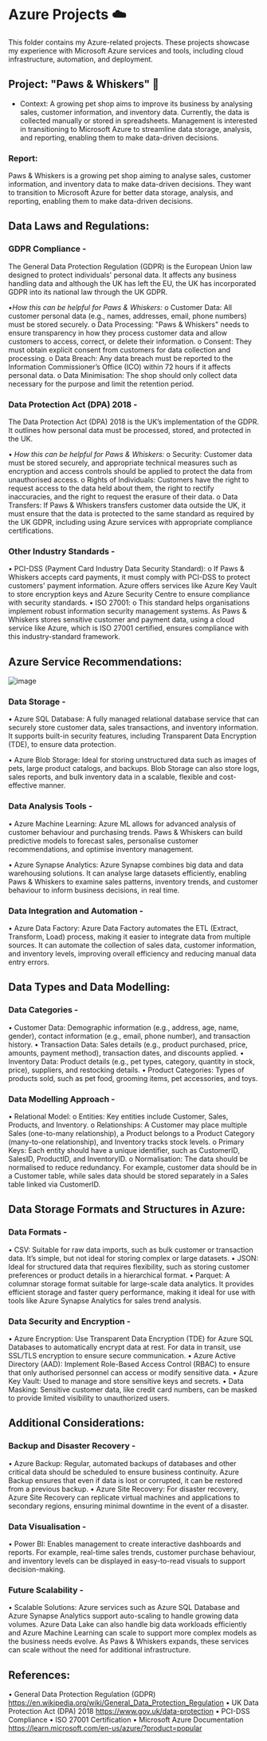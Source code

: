 # Azure Projects ☁️ 


This folder contains my Azure-related projects. These projects showcase my experience with Microsoft Azure services and tools, including cloud infrastructure, automation, and deployment.

## **Project: "Paws & Whiskers" 🐾**   
- Context: A growing pet shop aims to improve its business by analysing sales, customer information, and inventory data. Currently, the data is collected manually or stored in spreadsheets. Management is interested in transitioning to Microsoft Azure to streamline data storage, analysis, and reporting, enabling them to make data-driven decisions.


### Report:  
Paws & Whiskers is a growing pet shop aiming to analyse sales, customer information, and inventory data to make data-driven decisions. They want to transition to Microsoft Azure for better data storage, analysis, and reporting, enabling them to make data-driven decisions.



## Data Laws and Regulations:

### GDPR Compliance -
The General Data Protection Regulation (GDPR) is the European Union law designed to protect individuals' personal data. It affects any business handling data and although the UK has left the EU, the UK has incorporated GDPR into its national law through the UK GDPR.

•*How this can be helpful for Paws & Whiskers:* 
o	Customer Data: All customer personal data (e.g., names, addresses, email, phone numbers) must be stored securely.
o	Data Processing: "Paws & Whiskers" needs to ensure transparency in how they process customer data and allow customers to access, correct, or delete their information.
o	Consent: They must obtain explicit consent from customers for data collection and processing.
o	Data Breach: Any data breach must be reported to the Information Commissioner’s Office (ICO) within 72 hours if it affects personal data.
o	Data Minimisation: The shop should only collect data necessary for the purpose and limit the retention period.

### Data Protection Act (DPA) 2018 -
The Data Protection Act (DPA) 2018 is the UK’s implementation of the GDPR. It outlines how personal data must be processed, stored, and protected in the UK.

•	*How this can be helpful for Paws & Whiskers:*
o	Security: Customer data must be stored securely, and appropriate technical measures such as encryption and access controls should be applied to protect the data from unauthorised access.
o	Rights of Individuals: Customers have the right to request access to the data held about them, the right to rectify inaccuracies, and the right to request the erasure of their data.
o	Data Transfers: If Paws & Whiskers transfers customer data outside the UK, it must ensure that the data is protected to the same standard as required by the UK GDPR, including using Azure services with appropriate compliance certifications.

### Other Industry Standards - 
•	PCI-DSS (Payment Card Industry Data Security Standard):
o	If Paws & Whiskers accepts card payments, it must comply with PCI-DSS to protect customers' payment information. Azure offers services like Azure Key Vault to store encryption keys and Azure Security Centre to ensure compliance with security standards.
•	ISO 27001:
o	This standard helps organisations implement robust information security management systems. As Paws & Whiskers stores sensitive customer and payment data, using a cloud service like Azure, which is ISO 27001 certified, ensures compliance with this industry-standard framework.



## Azure Service Recommendations: 
 
![image](https://github.com/user-attachments/assets/63e50c5f-24bf-45e5-a9cf-50602a8db5e9)

### Data Storage - 
•	Azure SQL Database:
A fully managed relational database service that can securely store customer data, sales transactions, and inventory information. It supports built-in security features, including Transparent Data Encryption (TDE), to ensure data protection.

•	Azure Blob Storage: 
Ideal for storing unstructured data such as images of pets, large product catalogs, and backups. Blob Storage can also store logs, sales reports, and bulk inventory data in a scalable, flexible and cost-effective manner.

### Data Analysis Tools - 
•	Azure Machine Learning:
Azure ML allows for advanced analysis of customer behaviour and purchasing trends. Paws & Whiskers can build predictive models to forecast sales, personalise customer recommendations, and optimise inventory management.

•	Azure Synapse Analytics:
Azure Synapse combines big data and data warehousing solutions. It can analyse large datasets efficiently, enabling Paws & Whiskers to examine sales patterns, inventory trends, and customer behaviour to inform business decisions, in real time.

### Data Integration and Automation - 
•	Azure Data Factory:
Azure Data Factory automates the ETL (Extract, Transform, Load) process, making it easier to integrate data from multiple sources. It can automate the collection of sales data, customer information, and inventory levels, improving overall efficiency and reducing manual data entry errors.



## Data Types and Data Modelling:

### Data Categories - 
•	Customer Data: Demographic information (e.g., address, age, name, gender), contact information (e.g., email, phone number), and transaction history.
•	Transaction Data: Sales details (e.g., product purchased, price, amounts, payment method), transaction dates, and discounts applied.
•	Inventory Data: Product details (e.g., pet types, category, quantity in stock, price), suppliers, and restocking details.
•	Product Categories: Types of products sold, such as pet food, grooming items, pet accessories, and toys.

### Data Modelling Approach - 
•	Relational Model:
o	Entities: Key entities include Customer, Sales, Products, and Inventory.
o	Relationships: A Customer may place multiple Sales (one-to-many relationship), a Product belongs to a Product Category (many-to-one relationship), and Inventory tracks stock levels.
o	Primary Keys: Each entity should have a unique identifier, such as CustomerID, SalesID, ProductID, and InventoryID.
o	Normalisation: The data should be normalised to reduce redundancy. For example, customer data should be in a Customer table, while sales data should be stored separately in a Sales table linked via CustomerID.



## Data Storage Formats and Structures in Azure:

### Data Formats - 
•	CSV: Suitable for raw data imports, such as bulk customer or transaction data. It’s simple, but not ideal for storing complex or large datasets.
•	JSON: Ideal for structured data that requires flexibility, such as storing customer preferences or product details in a hierarchical format.
•	Parquet: A columnar storage format suitable for large-scale data analytics. It provides efficient storage and faster query performance, making it ideal for use with tools like Azure Synapse Analytics for sales trend analysis.

### Data Security and Encryption - 
•	Azure Encryption: Use Transparent Data Encryption (TDE) for Azure SQL Databases to automatically encrypt data at rest. For data in transit, use SSL/TLS encryption to ensure secure communication.
•	Azure Active Directory (AAD): Implement Role-Based Access Control (RBAC) to ensure that only authorised personnel can access or modify sensitive data.
•	Azure Key Vault: Used to manage and store sensitive keys and secrets.
•	Data Masking: Sensitive customer data, like credit card numbers, can be masked to provide limited visibility to unauthorized users.



## Additional Considerations:

### Backup and Disaster Recovery - 
•	Azure Backup: Regular, automated backups of databases and other critical data should be scheduled to ensure business continuity. Azure Backup ensures that even if data is lost or corrupted, it can be restored from a previous backup.
•	Azure Site Recovery: For disaster recovery, Azure Site Recovery can replicate virtual machines and applications to secondary regions, ensuring minimal downtime in the event of a disaster.

### Data Visualisation - 
•	Power BI:
Enables management to create interactive dashboards and reports. For example, real-time sales trends, customer purchase behaviour, and inventory levels can be displayed in easy-to-read visuals to support decision-making.

### Future Scalability - 
•	Scalable Solutions: Azure services such as Azure SQL Database and Azure Synapse Analytics support auto-scaling to handle growing data volumes. Azure Data Lake can also handle big data workloads efficiently and Azure Machine Learning can scale to support more complex models as the business needs evolve. As Paws & Whiskers expands, these services can scale without the need for additional infrastructure.



## References:
•	General Data Protection Regulation (GDPR) https://en.wikipedia.org/wiki/General_Data_Protection_Regulation
•	UK Data Protection Act (DPA) 2018 
https://www.gov.uk/data-protection
•	PCI-DSS Compliance
•	ISO 27001 Certification
•	Microsoft Azure Documentation
https://learn.microsoft.com/en-us/azure/?product=popular

